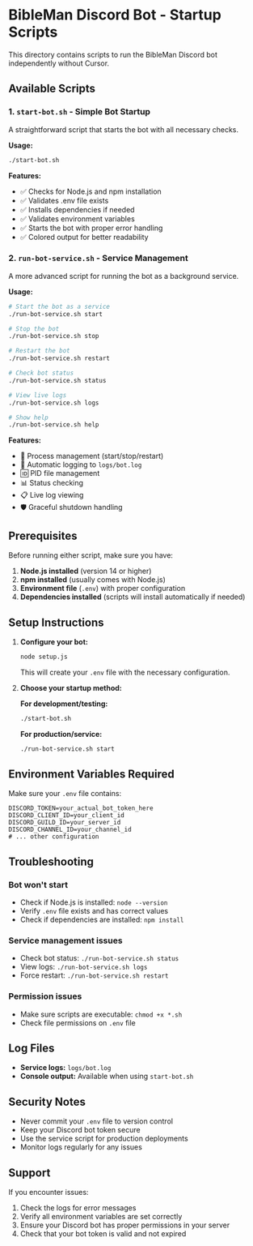 # BibleMan Discord Bot - Startup Scripts

This directory contains scripts to run the BibleMan Discord bot independently without Cursor.

## Available Scripts

### 1. `start-bot.sh` - Simple Bot Startup
A straightforward script that starts the bot with all necessary checks.

**Usage:**
```bash
./start-bot.sh
```

**Features:**
- ✅ Checks for Node.js and npm installation
- ✅ Validates .env file exists
- ✅ Installs dependencies if needed
- ✅ Validates environment variables
- ✅ Starts the bot with proper error handling
- ✅ Colored output for better readability

### 2. `run-bot-service.sh` - Service Management
A more advanced script for running the bot as a background service.

**Usage:**
```bash
# Start the bot as a service
./run-bot-service.sh start

# Stop the bot
./run-bot-service.sh stop

# Restart the bot
./run-bot-service.sh restart

# Check bot status
./run-bot-service.sh status

# View live logs
./run-bot-service.sh logs

# Show help
./run-bot-service.sh help
```

**Features:**
- 🔄 Process management (start/stop/restart)
- 📝 Automatic logging to `logs/bot.log`
- 🆔 PID file management
- 📊 Status checking
- 📋 Live log viewing
- 🛡️ Graceful shutdown handling

## Prerequisites

Before running either script, make sure you have:

1. **Node.js installed** (version 14 or higher)
2. **npm installed** (usually comes with Node.js)
3. **Environment file** (`.env`) with proper configuration
4. **Dependencies installed** (scripts will install automatically if needed)

## Setup Instructions

1. **Configure your bot:**
   ```bash
   node setup.js
   ```
   This will create your `.env` file with the necessary configuration.

2. **Choose your startup method:**
   
   **For development/testing:**
   ```bash
   ./start-bot.sh
   ```
   
   **For production/service:**
   ```bash
   ./run-bot-service.sh start
   ```

## Environment Variables Required

Make sure your `.env` file contains:

```env
DISCORD_TOKEN=your_actual_bot_token_here
DISCORD_CLIENT_ID=your_client_id
DISCORD_GUILD_ID=your_server_id
DISCORD_CHANNEL_ID=your_channel_id
# ... other configuration
```

## Troubleshooting

### Bot won't start
- Check if Node.js is installed: `node --version`
- Verify `.env` file exists and has correct values
- Check if dependencies are installed: `npm install`

### Service management issues
- Check bot status: `./run-bot-service.sh status`
- View logs: `./run-bot-service.sh logs`
- Force restart: `./run-bot-service.sh restart`

### Permission issues
- Make sure scripts are executable: `chmod +x *.sh`
- Check file permissions on `.env` file

## Log Files

- **Service logs:** `logs/bot.log`
- **Console output:** Available when using `start-bot.sh`

## Security Notes

- Never commit your `.env` file to version control
- Keep your Discord bot token secure
- Use the service script for production deployments
- Monitor logs regularly for any issues

## Support

If you encounter issues:
1. Check the logs for error messages
2. Verify all environment variables are set correctly
3. Ensure your Discord bot has proper permissions in your server
4. Check that your bot token is valid and not expired

